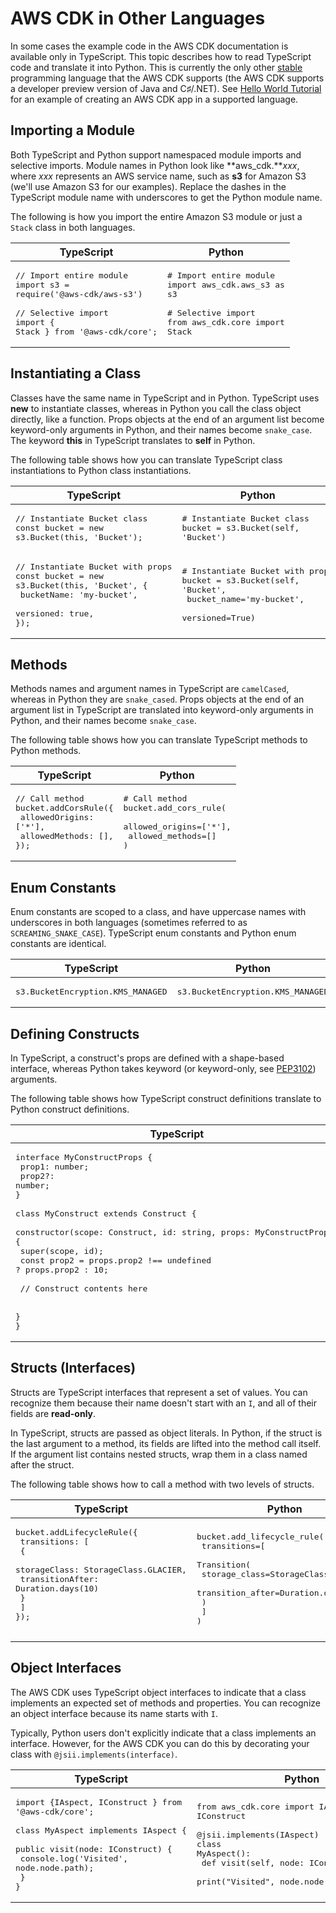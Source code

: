 # AWS CDK in Other Languages<a name="multiple_languages"></a>

In some cases the example code in the AWS CDK documentation is available only in TypeScript\. This topic describes how to read TypeScript code and translate it into Python\. This is currently the only other [stable](reference.md#aws_construct_lib_versioning_binding) programming language that the AWS CDK supports \(the AWS CDK supports a developer preview version of Java and C♯/\.NET\)\. See [Hello World Tutorial](getting_started.md#hello_world_tutorial) for an example of creating an AWS CDK app in a supported language\.

## Importing a Module<a name="multiple_languages_import"></a>

Both TypeScript and Python support namespaced module imports and selective imports\. Module names in Python look like **aws\_cdk\.***xxx*, where *xxx* represents an AWS service name, such as **s3** for Amazon S3 \(we'll use Amazon S3 for our examples\)\. Replace the dashes in the TypeScript module name with underscores to get the Python module name\. 

The following is how you import the entire Amazon S3 module or just a `Stack` class in both languages\.


| TypeScript | Python | 
| --- |--- |
| <pre>// Import entire module<br />import s3 = require('@aws-cdk/aws-s3')<br /><br />// Selective import<br />import { Stack } from '@aws-cdk/core';</pre> | <pre># Import entire module<br />import aws_cdk.aws_s3 as s3<br /><br /># Selective import<br />from aws_cdk.core import Stack</pre>  | 

## Instantiating a Class<a name="multiple_languages_class"></a>

Classes have the same name in TypeScript and in Python\. TypeScript uses **new** to instantiate classes, whereas in Python you call the class object directly, like a function\. Props objects at the end of an argument list become keyword\-only arguments in Python, and their names become `snake_case`\. The keyword **this** in TypeScript translates to **self** in Python\. 

The following table shows how you can translate TypeScript class instantiations to Python class instantiations\.


| TypeScript | Python | 
| --- |--- |
| <pre>// Instantiate Bucket class<br />const bucket = new s3.Bucket(this, 'Bucket');</pre> | <pre># Instantiate Bucket class<br />bucket = s3.Bucket(self, 'Bucket')</pre> | 
| <pre>// Instantiate Bucket with props<br />const bucket = new s3.Bucket(this, 'Bucket', {<br />  bucketName: 'my-bucket',<br />   versioned: true,<br />});</pre> | <pre># Instantiate Bucket with props<br />bucket = s3.Bucket(self, 'Bucket', <br />  bucket_name='my-bucket',<br />  versioned=True)</pre> | 

## Methods<a name="multiple_languages_methods"></a>

Methods names and argument names in TypeScript are `camelCased`, whereas in Python they are `snake_cased`\. Props objects at the end of an argument list in TypeScript are translated into keyword\-only arguments in Python, and their names become `snake_case`\.

The following table shows how you can translate TypeScript methods to Python methods\.


| TypeScript | Python | 
| --- |--- |
| <pre>// Call method<br />bucket.addCorsRule({<br />  allowedOrigins: ['*'],<br />  allowedMethods: [],<br />});</pre> | <pre># Call method<br />bucket.add_cors_rule(<br />  allowed_origins=['*'],<br />  allowed_methods=[]<br />)</pre> | 

## Enum Constants<a name="multiple_languages_enums"></a>

Enum constants are scoped to a class, and have uppercase names with underscores in both languages \(sometimes referred to as `SCREAMING_SNAKE_CASE`\)\. TypeScript enum constants and Python enum constants are identical\.


| TypeScript | Python | 
| --- |--- |
| <pre>s3.BucketEncryption.KMS_MANAGED</pre> | <pre>s3.BucketEncryption.KMS_MANAGED</pre> | 

## Defining Constructs<a name="multiple_languages_constructs"></a>

In TypeScript, a construct's props are defined with a shape\-based interface, whereas Python takes keyword \(or keyword\-only, see [PEP3102](https://www.python.org/dev/peps/pep-3102/)\) arguments\. 

The following table shows how TypeScript construct definitions translate to Python construct definitions\.


| TypeScript | Python | 
| --- |--- |
| <pre>interface MyConstructProps {<br />  prop1: number;<br />  prop2?: number;<br />}<br /><br />class MyConstruct extends Construct {<br />  constructor(scope: Construct, id: string, props: MyConstructProps) {<br />     super(scope, id);<br />     const prop2 = props.prop2 !== undefined ? props.prop2 : 10;<br /><br />    // Construct contents here<br /><br />  }<br />}</pre> | <pre>class MyConstruct(Construct):<br /><br />  def __init__(scope, id, *, prop1, prop2=10):<br />    super().__init__(scope, id)<br /><br />    # Construct contents here</pre>  | 

## Structs \(Interfaces\)<a name="multiple_languages_structs"></a>

Structs are TypeScript interfaces that represent a set of values\. You can recognize them because their name doesn't start with an `I`, and all of their fields are **read\-only**\.

In TypeScript, structs are passed as object literals\. In Python, if the struct is the last argument to a method, its fields are lifted into the method call itself\. If the argument list contains nested structs, wrap them in a class named after the struct\.

The following table shows how to call a method with two levels of structs\.


| TypeScript | Python | 
| --- |--- |
| <pre>bucket.addLifecycleRule({<br />  transitions: [<br />    {<br />      storageClass: StorageClass.GLACIER,<br />      transitionAfter: Duration.days(10)<br />    }<br />  ]<br />});<br />          </pre> | <pre>bucket.add_lifecycle_rule(<br />  transitions=[<br />    Transition(<br />      storage_class=StorageClass.GLACIER,<br />      transition_after=Duration.days(10)<br />    )<br />  ]<br />)</pre> | 

## Object Interfaces<a name="multiple_languages_object"></a>

The AWS CDK uses TypeScript object interfaces to indicate that a class implements an expected set of methods and properties\. You can recognize an object interface because its name starts with `I`\.

Typically, Python users don't explicitly indicate that a class implements an interface\. However, for the AWS CDK you can do this by decorating your class with `@jsii.implements(interface)`\. 


| TypeScript | Python | 
| --- |--- |
| <pre>import {IAspect, IConstruct } from '@aws-cdk/core';<br /><br />class MyAspect implements IAspect {<br />  public visit(node: IConstruct) {<br />    console.log('Visited', node.node.path);<br />  }<br />}</pre> | <pre>from aws_cdk.core import IAspect, IConstruct<br /><br />@jsii.implements(IAspect)<br />class MyAspect():<br />  def visit(self, node: IConstruct) -> None:<br />    print("Visited", node.node.path)</pre> | 